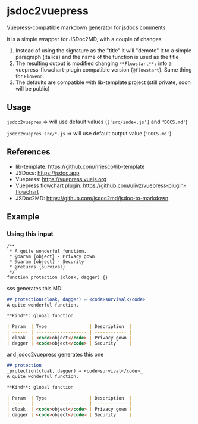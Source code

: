 # jsdoc2vuepress

Vuepress-compatible markdown generator for jsdocs comments.

It is a simple wrapper for JSDoc2MD, with a couple of changes
1. Instead of using the signature as the "title" it will "demote" it to a simple paragraph (italics) and the name of the function is used as the title
2. The resulting output is modified changing `**Flowstart**:` into a vuepress-flowchart-plugin compatible version (`@flowstart`). Same thing for `Flowend`.
3. The defaults are compatible with lib-template project (still private, soon will be public)


## Usage

`jsdoc2vuepres` => will use default values (`['src/index.js']` and `'DOCS.md'`)

`jsdoc2vuepres src/*.js` => will use default output value (`'DOCS.md'`)


## References

- lib-template: https://github.com/nriesco/lib-template
- JSDocs: https://jsdoc.app
- Vuepress: https://vuepress.vuejs.org
- Vuepress flowchart plugin: https://github.com/ulivz/vuepress-plugin-flowchart
- JSDoc2MD: https://github.com/jsdoc2md/jsdoc-to-markdown


## Example

### Using this input

```
/**
 * A quite wonderful function.
 * @param {object} - Privacy gown
 * @param {object} - Security
 * @returns {survival}
 */
function protection (cloak, dagger) {}
```


sss generates this MD:

```md
## protection(cloak, dagger) ⇒ <code>survival</code>
A quite wonderful function.

**Kind**: global function

| Param  | Type                | Description  |
| ------ | ------------------- | ------------ |
| cloak  | <code>object</code> | Privacy gown |
| dagger | <code>object</code> | Security     |
```

and jsdoc2vuepress generates this one

```md
## protection
_protection(cloak, dagger) ⇒ <code>survival</code>_
A quite wonderful function.

**Kind**: global function

| Param  | Type                | Description  |
| ------ | ------------------- | ------------ |
| cloak  | <code>object</code> | Privacy gown |
| dagger | <code>object</code> | Security     |
```